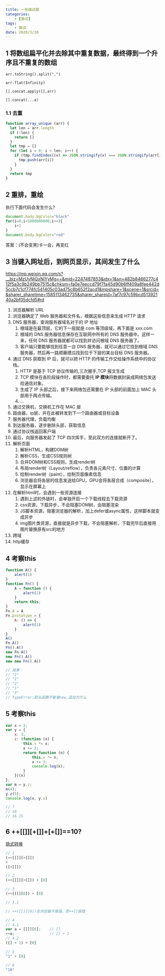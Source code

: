 ```yaml
---
title: 一些面试题
categories:
    - [面试]
tags:
    - 面试
date: 2020/3/30
---
```


## 1 将数组扁平化并去除其中重复数据，最终得到一个升序且不重复的数组

`arr.toString().split(",")`

`arr.flat(Infinity)`

`[].concat.apply([],arr)`

`[].concat(...a)`

### 1.1 去重

```js
function array_unique (arr) {
  let len = arr.length
  if (!len) {
    return []
  }
  let tmp = []
  for (let i = 0; i < len; i++) {
    if (tmp.findIndex((v) => JSON.stringify(v) === JSON.stringify(arr[i])) === -1) {
      tmp.push(arr[i])
    }
  }
  return tmp
}
```

## 2 重排，重绘

执行下面代码会发生什么?

```js
document.body.bgColor="black"
for(i=0;i<1000000000;i++){
    i+1
}
document.body.bgColor="red"
```

答案：(不会变黑)卡一会，再变红

## 3 当键入网址后，到网页显示，其间发生了什么

<https://mp.weixin.qq.com/s?__biz=MzUyNjQxNjYyMg==&mid=2247487853&idx=1&sn=482b8466277c412f5a3c9b249bb7515c&chksm=fa0e7eeccd79f7fa45d90b6ff409a8fee442d5ccb7c1cf774fc541405c03ad75c8b652f2acd1&mpshare=1&scene=1&srcid=&sharer_sharetime=1585113462735&sharer_shareid=7af7c97c59bcd51392140a2bf05dcfd5#rd>

1. 浏览器解析 URL
2. 浏览器确定了 Web 服务器和文件名，根据这些信息来生成 HTTP 请求
3. DNS 服务器，查询服务器域名对于的 IP 地址
   1. 根域是在最顶层，它的下一层就是 com 等顶级域，再下面是 xxx.com
   2. 根域的 DNS 服务器信息保存在互联网中所有的 DNS 服务器中。这样一来，任何 DNS 服务器就都可以找到并访问根域 DNS 服务器了。
   3. 客户端只要能够找到任意一台 DNS 服务器，就可以通过它找到根域 DNS 服务器，然后再一路顺藤摸瓜找到位于下层的某台目标 DNS 服务器。
4. 通过 DNS 获取到 IP 后，就可以把 HTTP 的传输工作交给操作系统中的协议栈。
   1. HTTP 是基于 TCP 协议传输的,三次握手,TCP 报文生成
   2. TCP 模块在各阶段操作时，都需要委托 **IP 模块**将数据封装成网络包发送给通信对象。
   3. 生成了 IP 头部之后，接下来网络包还需要在 IP 头部的前面加上 MAC 头部用于两点传输。
   4. ...
5. 通过交换机，交换机工作在 MAC 层
6. 路由器，ip层，并在此被转发到下一个路由器或目标设备
7. 服务器代理，负载均衡
8. 到达服务器，逐步删除头部，获取信息
9. 通过协议栈返回客户端
10. 最后，向服务器发起了 TCP 四次挥手，至此双方的连接就断开了。
11. 解析页面
    1. 解析HTML，构建DOM树
    2. 解析CSS，生成CSS规则树
    3. 合并DOM树和CSS规则，生成render树
    4. 布局render树（Layout/reflow），负责各元素尺寸、位置的计算
    5. 绘制render树（paint），绘制页面像素信息
    6. 浏览器会将各层的信息发送给GPU，GPU会将各层合成（composite），显示在屏幕上
12. 在解析html时，会遇到一些资源连接
    1. 遇到上述的外链时，会单独开启一个下载线程去下载资源
    2. css资源，下载异步，不会阻塞DOM树，会阻塞渲染
    3. JS脚本资源，阻塞浏览器的解析，加上defer或async属性，这样脚本就变成异步
    4. img图片类资源，直接就是异步下载，不会阻塞解析，下载完毕后直接用图片替换原有src的地方
13. 跨域
14. http缓存

## 4 考察this

```js
function A() {
    alert(1)
}
function Fn() {
    A = function () {
        alert(2)
    }
    return this;
}
Fn.A = A
Fn.prototype = {
    A: () => {
        alert(3)
    }
}
A()
Fn.A()
Fn().A()
new Fn.A()
new Fn().A()
new new Fn().A()

// 结果：
// "1"
// "1"
// "2"
// "1"
// "3"
// TypeError:箭头函数不能被new,追加为什么
```

## 5 考察this

```js
var x = 2;
var y = {
    x: 3,
    z: (function (x) {
        this.x *= x;
        x += 2;
        return function (n) {
            this.x *= n;
            x += 3;
            console.log(x);
        }
    })(x)
};
var m = y.z;
m(4);
y.z(5);
console.log(x, y.x)

// 7
// 10
// 16 15
```

## 6 ++[[]][+[]]+[+[]]==10?

[隐式转换](./js/隐式转换.md)

```js
// 1
(++[[]][+[]])
+
([+[]])

// 2
(++[[]][+[]]) + [0]

// 3
(++[[]][0]) + [0]

// 3.1

// ++([[]][0])在浏览器不报错，而++[]报错

// 4
// 4.1
var a = [[]][0];    // []
++a;                // [] + 1
// 4.2
([] + 1) + [0]

// 5
"1" + [0]

// 6
"10"
```